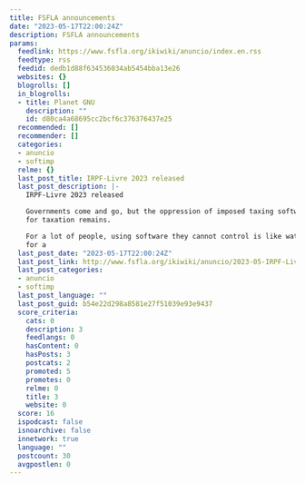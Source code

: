 ```yaml
---
title: FSFLA announcements
date: "2023-05-17T22:00:24Z"
description: FSFLA announcements
params:
  feedlink: https://www.fsfla.org/ikiwiki/anuncio/index.en.rss
  feedtype: rss
  feedid: dedb1d88f634536034ab5454bba13e26
  websites: {}
  blogrolls: []
  in_blogrolls:
  - title: Planet GNU
    description: ""
    id: d80ca4a68695cc2bcf6c376376437e25
  recommended: []
  recommender: []
  categories:
  - anuncio
  - softimp
  relme: {}
  last_post_title: IRPF-Livre 2023 released
  last_post_description: |-
    IRPF-Livre 2023 released

    Governments come and go, but the oppression of imposed taxing software
    for taxation remains.

    For a lot of people, using software they cannot control is like water
    for a
  last_post_date: "2023-05-17T22:00:24Z"
  last_post_link: http://www.fsfla.org/ikiwiki/anuncio/2023-05-IRPF-Livre-2023.en.html
  last_post_categories:
  - anuncio
  - softimp
  last_post_language: ""
  last_post_guid: b54e22d298a8581e27f51039e93e9437
  score_criteria:
    cats: 0
    description: 3
    feedlangs: 0
    hasContent: 0
    hasPosts: 3
    postcats: 2
    promoted: 5
    promotes: 0
    relme: 0
    title: 3
    website: 0
  score: 16
  ispodcast: false
  isnoarchive: false
  innetwork: true
  language: ""
  postcount: 30
  avgpostlen: 0
---
```

